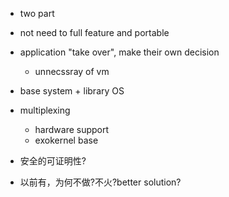 
- two part
- not need to full feature and portable
- application "take over", make their own decision
	* unnecssray of vm
- base system + library OS
- multiplexing
	* hardware support
	* exokernel base


- 安全的可证明性?
- 以前有，为何不做?不火?better solution?
